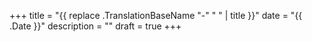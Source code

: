 +++
title = "{{ replace .TranslationBaseName "-" " " | title }}"
date = "{{ .Date }}"
description = ""
draft = true
+++
